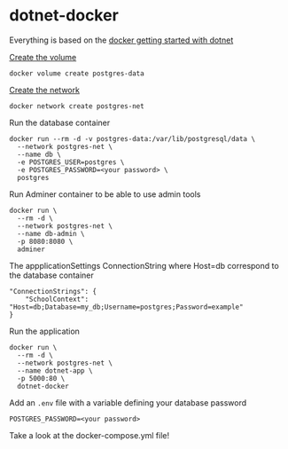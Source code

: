 # dotnet-docker

Everything is based on the [docker getting started with dotnet](https://docs.docker.com/language/dotnet/develop/)

[Create the volume ](https://docs.docker.com/engine/reference/commandline/volume_create/)

``` 
docker volume create postgres-data
```

[Create the network](https://docs.docker.com/engine/reference/commandline/network_create/)

``` 
docker network create postgres-net
```

Run the database container

```
docker run --rm -d -v postgres-data:/var/lib/postgresql/data \
  --network postgres-net \
  --name db \
  -e POSTGRES_USER=postgres \
  -e POSTGRES_PASSWORD=<your password> \
  postgres
```

Run Adminer container to be able to use admin tools

```
docker run \
  --rm -d \
  --network postgres-net \
  --name db-admin \
  -p 8080:8080 \
  adminer
```

The appplicationSettings ConnectionString where Host=db correspond to the database container

```
"ConnectionStrings": {
    "SchoolContext": "Host=db;Database=my_db;Username=postgres;Password=example"
}
```

Run the application

```
docker run \
  --rm -d \
  --network postgres-net \
  --name dotnet-app \
  -p 5000:80 \
  dotnet-docker
```
Add an `.env` file with a variable defining your database password 

```
POSTGRES_PASSWORD=<your password>
```

Take a look at the docker-compose.yml file!
